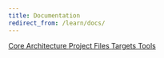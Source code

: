 ```yaml
---
title: Documentation
redirect_from: /learn/docs/
---
```

<a href="/learn/docs/core-architecture/" class="btn btn-default btn-lg text-center large-btn" role="button">
	<span class="glyphicon glyphicon-cog"></span>
	Core Architecture
</a>
<a href="/learn/docs/project-files/" class="btn btn-default btn-lg text-center large-btn" role="button">
	<span class="glyphicon glyphicon-file"></span>
	Project Files
</a>
<a href="/learn/docs/targets/" class="btn btn-default btn-lg text-center large-btn" role="button">
	<span class="glyphicon glyphicon-fullscreen"></span>
	Targets
</a>
<a href="/learn/docs/tools/" class="btn btn-default btn-lg text-center large-btn" role="button">
	<span class="glyphicon glyphicon-wrench"></span>
	Tools
</a>
